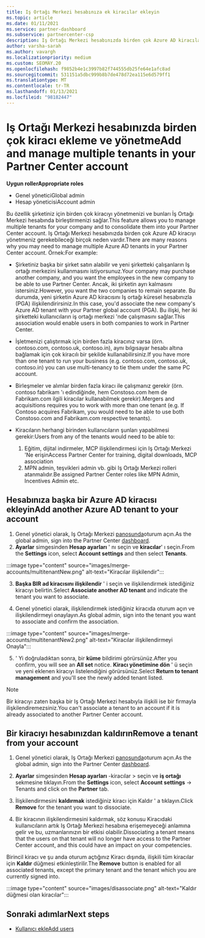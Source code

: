 ```yaml
---
title: Iş Ortağı Merkezi hesabınıza ek kiracılar ekleyin
ms.topic: article
ms.date: 01/11/2021
ms.service: partner-dashboard
ms.subservice: partnercenter-csp
description: Iş Ortağı Merkezi hesabınızda birden çok Azure AD kiracılarının nasıl ekleneceğini, birleştireceğinizi veya yönetileceğini öğrenin. Bunu yapmak isteyebileceğiniz bazı nedenler hakkında bilgi edinin.
author: varsha-sarah
ms.author: vavargh
ms.localizationpriority: medium
ms.custom: SEOMAY.20
ms.openlocfilehash: f9852b4e1c3997b82f744555db25fe64e1afc8ad
ms.sourcegitcommit: 531151a5dbc999b8b7de478d72ea115e6d579ff1
ms.translationtype: MT
ms.contentlocale: tr-TR
ms.lasthandoff: 01/13/2021
ms.locfileid: "98182447"
---
```

# <a name="add-and-manage-multiple-tenants-in-your-partner-center-account"></a><span data-ttu-id="d84c1-104">Iş Ortağı Merkezi hesabınızda birden çok kiracı ekleme ve yönetme</span><span class="sxs-lookup"><span data-stu-id="d84c1-104">Add and manage multiple tenants in your Partner Center account</span></span>


<span data-ttu-id="d84c1-105">**Uygun roller**</span><span class="sxs-lookup"><span data-stu-id="d84c1-105">**Appropriate roles**</span></span>

- <span data-ttu-id="d84c1-106">Genel yönetici</span><span class="sxs-lookup"><span data-stu-id="d84c1-106">Global admin</span></span>
- <span data-ttu-id="d84c1-107">Hesap yöneticisi</span><span class="sxs-lookup"><span data-stu-id="d84c1-107">Account admin</span></span>

<span data-ttu-id="d84c1-108">Bu özellik şirketiniz için birden çok kiracıyı yönetmenizi ve bunları İş Ortağı Merkezi hesabında birleştirmenizi sağlar.</span><span class="sxs-lookup"><span data-stu-id="d84c1-108">This feature allows you to manage multiple tenants for your company and to consolidate them into your Partner Center account.</span></span> <span data-ttu-id="d84c1-109">Iş Ortağı Merkezi hesabınızda birden çok Azure AD kiracıyı yönetmeniz gerekebileceği birçok neden vardır.</span><span class="sxs-lookup"><span data-stu-id="d84c1-109">There are many reasons why you may need to manage multiple Azure AD tenants in your Partner Center account.</span></span> <span data-ttu-id="d84c1-110">Örnek:</span><span class="sxs-lookup"><span data-stu-id="d84c1-110">For example:</span></span>

- <span data-ttu-id="d84c1-111">Şirketiniz başka bir şirket satın alabilir ve yeni şirketteki çalışanların Iş ortağı merkezini kullanmasını istiyorsunuz.</span><span class="sxs-lookup"><span data-stu-id="d84c1-111">Your company may purchase another company, and you want the employees in the new company to be able to use Partner Center.</span></span> <span data-ttu-id="d84c1-112">Ancak, iki şirketin ayrı kalmasını istersiniz.</span><span class="sxs-lookup"><span data-stu-id="d84c1-112">However, you want the two companies to remain separate.</span></span> <span data-ttu-id="d84c1-113">Bu durumda, yeni şirketin Azure AD kiracısını Iş ortağı küresel hesabınızla (PGA) ilişkilendirirsiniz.</span><span class="sxs-lookup"><span data-stu-id="d84c1-113">In this case, you'd associate the new company's Azure AD tenant with your Partner global account (PGA).</span></span> <span data-ttu-id="d84c1-114">Bu ilişki, her iki şirketteki kullanıcıların iş ortağı merkezi 'nde çalışmasını sağlar.</span><span class="sxs-lookup"><span data-stu-id="d84c1-114">This association would enable users in both companies to work in Partner Center.</span></span>

- <span data-ttu-id="d84c1-115">İşletmenizi çalıştırmak için birden fazla kiracınız varsa (örn. contoso.com, contoso.uk, contoso.in), aynı bılgısayar hesabı altına bağlamak için çok kiracılı bir şekilde kullanabilirsiniz.</span><span class="sxs-lookup"><span data-stu-id="d84c1-115">If you have more than one tenant to run your business (e.g. contoso.com, contoso.uk, contoso.in) you can use multi-tenancy to tie them under the same PC account.</span></span>

- <span data-ttu-id="d84c1-116">Birleşmeler ve alımlar birden fazla kiracı ile çalışmanız gerekir (örn. contoso fabrikam 'ı edindiğinde, hem Constoso.com hem de Fabrikam.com ilgili kiracılar kullanabilmek gerekir).</span><span class="sxs-lookup"><span data-stu-id="d84c1-116">Mergers and acquisitions requires you to work with more than one tenant (e.g. If Contoso acquires Fabrikam, you would need to be able to use both Constoso.com and Fabrikam.com respective tenants).</span></span>

- <span data-ttu-id="d84c1-117">Kiracıların herhangi birinden kullanıcıların şunları yapabilmesi gerekir:</span><span class="sxs-lookup"><span data-stu-id="d84c1-117">Users from any of the tenants would need to be able to:</span></span>
    1.  <span data-ttu-id="d84c1-118">Eğitim, dijital indirmeler, MCP ilişkilendirmesi için Iş Ortağı Merkezi 'Ne erişin</span><span class="sxs-lookup"><span data-stu-id="d84c1-118">Access Partner Center for training, digital downloads, MCP association</span></span>
    2.  <span data-ttu-id="d84c1-119">MPN admin, teşvikleri admin vb. gibi Iş Ortağı Merkezi rolleri atanmalıdır.</span><span class="sxs-lookup"><span data-stu-id="d84c1-119">Be assigned Partner Center roles like MPN Admin, Incentives Admin etc.</span></span>


## <a name="add-another-azure-ad-tenant-to-your-account"></a><span data-ttu-id="d84c1-120">Hesabınıza başka bir Azure AD kiracısı ekleyin</span><span class="sxs-lookup"><span data-stu-id="d84c1-120">Add another Azure AD tenant to your account</span></span>

1. <span data-ttu-id="d84c1-121">Genel yönetici olarak, Iş Ortağı Merkezi [panosunda](https://partner.microsoft.com/dashboard)oturum açın.</span><span class="sxs-lookup"><span data-stu-id="d84c1-121">As the global admin, sign into the Partner Center [dashboard](https://partner.microsoft.com/dashboard).</span></span>
1. <span data-ttu-id="d84c1-122">**Ayarlar** simgesinden **Hesap ayarları** ' nı seçin ve **kiracılar**' ı seçin.</span><span class="sxs-lookup"><span data-stu-id="d84c1-122">From the **Settings** icon, select **Account settings** and then select **Tenants**.</span></span>
 
:::image type="content" source="images/merge-accounts/multitenantNew.png" alt-text="Kiracılar ilişkilendir"::: 

3. <span data-ttu-id="d84c1-124">**Başka BIR ad kiracısını ilişkilendir** ' i seçin ve ilişkilendirmek istediğiniz kiracıyı belirtin.</span><span class="sxs-lookup"><span data-stu-id="d84c1-124">Select **Associate another AD tenant** and indicate the tenant you want to associate.</span></span>

1. <span data-ttu-id="d84c1-125">Genel yönetici olarak, ilişkilendirmek istediğiniz kiracıda oturum açın ve ilişkilendirmeyi onaylayın.</span><span class="sxs-lookup"><span data-stu-id="d84c1-125">As global admin, sign into the tenant you want to associate and confirm the association.</span></span> 

:::image type="content" source="images/merge-accounts/multitenantNew2.png" alt-text="Kiracılar ilişkilendirmeyi Onayla"::: 

5. <span data-ttu-id="d84c1-127">' Yi doğruladıktan sonra, bir **küme** bildirimi görürsünüz.</span><span class="sxs-lookup"><span data-stu-id="d84c1-127">After you confirm, you will see an **All set** notice.</span></span>  <span data-ttu-id="d84c1-128">**Kiracı yönetimine dön** ' ü seçin ve yeni eklenen kiracıyı listelendiğini görürsünüz.</span><span class="sxs-lookup"><span data-stu-id="d84c1-128">Select **Return to tenant management** and you'll see the newly added tenant listed.</span></span> 
 

>[!NOTE]
><span data-ttu-id="d84c1-129">Bir kiracıyı zaten başka bir Iş Ortağı Merkezi hesabıyla ilişkili ise bir firmayla ilişkilendiremezsiniz.</span><span class="sxs-lookup"><span data-stu-id="d84c1-129">You can't associate a tenant to an account if it is already associated to another Partner Center account.</span></span>


## <a name="remove-a-tenant-from-your-account"></a><span data-ttu-id="d84c1-130">Bir kiracıyı hesabınızdan kaldırın</span><span class="sxs-lookup"><span data-stu-id="d84c1-130">Remove a tenant from your account</span></span>
 
1. <span data-ttu-id="d84c1-131">Genel yönetici olarak, Iş Ortağı Merkezi [panosunda](https://partner.microsoft.com/dashboard)oturum açın.</span><span class="sxs-lookup"><span data-stu-id="d84c1-131">As the global admin, sign into the Partner Center [dashboard](https://partner.microsoft.com/dashboard).</span></span>

1. <span data-ttu-id="d84c1-132">**Ayarlar** simgesinden **Hesap ayarları** -kiracılar > seçin ve **iş ortağı** sekmesine tıklayın.</span><span class="sxs-lookup"><span data-stu-id="d84c1-132">From the **Settings** icon, select **Account settings** -> Tenants and click on the **Partner** tab.</span></span>
 
3. <span data-ttu-id="d84c1-133">İlişkilendirmesini **kaldırmak** istediğiniz kiracı için Kaldır ' a tıklayın.</span><span class="sxs-lookup"><span data-stu-id="d84c1-133">Click **Remove** for the tenant you want to dissociate.</span></span>

4. <span data-ttu-id="d84c1-134">Bir kiracının ilişkilendirmesini kaldırmak, söz konusu Kiracıdaki kullanıcıların artık Iş Ortağı Merkezi hesabına erişemeyeceği anlamına gelir ve bu, uzmanlarınızın bir etkisi olabilir.</span><span class="sxs-lookup"><span data-stu-id="d84c1-134">Dissociating a tenant means that the users on that tenant will no longer have access to the Partner Center account, and this could have an impact on your competencies.</span></span> 

<span data-ttu-id="d84c1-135">Birincil kiracı ve şu anda oturum açtığınız Kiracı dışında, ilişkili tüm kiracılar için **Kaldır** düğmesi etkinleştirilir.</span><span class="sxs-lookup"><span data-stu-id="d84c1-135">The **Remove** button is enabled for all associated tenants, except the primary tenant and the tenant which you are currently signed into.</span></span>

:::image type="content" source="images/disassociate.png" alt-text="Kaldır düğmesi olan kiracılar":::
 

## <a name="next-steps"></a><span data-ttu-id="d84c1-137">Sonraki adımlar</span><span class="sxs-lookup"><span data-stu-id="d84c1-137">Next steps</span></span>

- [<span data-ttu-id="d84c1-138">Kullanıcı ekle</span><span class="sxs-lookup"><span data-stu-id="d84c1-138">Add users</span></span>](create-user-accounts-and-set-permissions.md)







